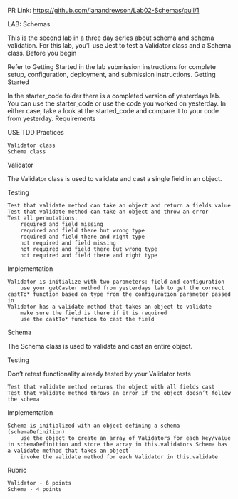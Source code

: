 PR Link: https://github.com/ianandrewson/Lab02-Schemas/pull/1

LAB: Schemas

This is the second lab in a three day series about schema and schema validation. For this lab, you’ll use Jest to test a Validator class and a Schema class.
Before you begin

Refer to Getting Started in the lab submission instructions for complete setup, configuration, deployment, and submission instructions.
Getting Started

In the starter_code folder there is a completed version of yesterdays lab. You can use the starter_code or use the code you worked on yesterday. In either case, take a look at the started_code and compare it to your code from yesterday.
Requirements

USE TDD Practices

    Validator class
    Schema class

Validator

The Validator class is used to validate and cast a single field in an object.

Testing

    Test that validate method can take an object and return a fields value
    Test that validate method can take an object and throw an error
    Test all permutations:
        required and field missing
        required and field there but wrong type
        required and field there and right type
        not required and field missing
        not required and field there but wrong type
        not required and field there and right type

Implementation

    Validator is initialize with two parameters: field and configuration
        use your getCaster method from yesterdays lab to get the correct castTo* function based on type from the configuration parameter passed in
    Validator has a validate method that takes an object to validate
        make sure the field is there if it is required
        use the castTo* function to cast the field

Schema

The Schema class is used to validate and cast an entire object.

Testing

Don’t retest functionality already tested by your Validator tests

    Test that validate method returns the object with all fields cast
    Test that validate method throws an error if the object doesn’t follow the schema

Implementation

    Schema is initialized with an object defining a schema (schemaDefinition)
        use the object to create an array of Validators for each key/value in schemaDefinition and store the array in this.validators Schema has a validate method that takes an object
        invoke the validate method for each Validator in this.validate

Rubric

    Validator - 6 points
    Schema - 4 points
